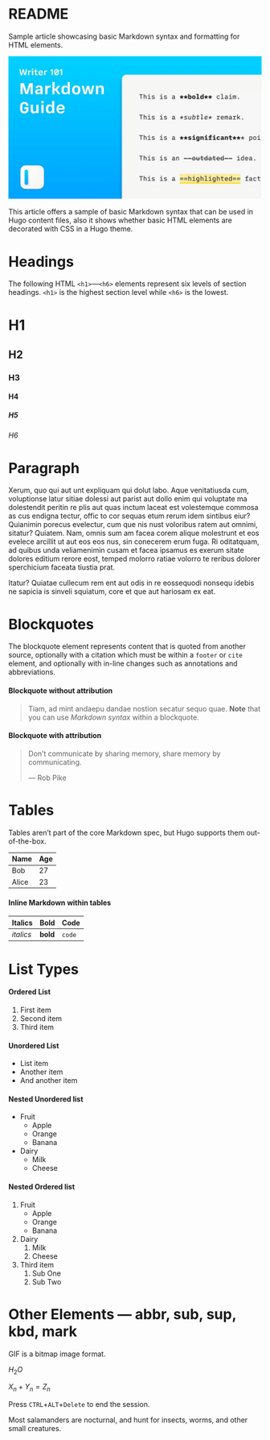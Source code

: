 # README

Sample article showcasing basic Markdown syntax and formatting for HTML elements.

![Markdown Syntax Guide](imgs/markdown-syntax-guide.jpg)

This article offers a sample of basic Markdown syntax that can be used in Hugo content files, also it shows whether basic HTML elements are decorated with CSS in a Hugo theme.

# Headings

The following HTML `<h1>`—`<h6>` elements represent six levels of section headings. `<h1>` is the highest section level while `<h6>` is the lowest.

# H1

## H2

### H3

#### H4

##### H5

###### H6

# Paragraph

Xerum, quo qui aut unt expliquam qui dolut labo. Aque venitatiusda cum, voluptionse latur sitiae dolessi aut parist aut dollo enim qui voluptate ma dolestendit peritin re plis aut quas inctum laceat est volestemque commosa as cus endigna tectur, offic to cor sequas etum rerum idem sintibus eiur? Quianimin porecus evelectur, cum que nis nust voloribus ratem aut omnimi, sitatur? Quiatem. Nam, omnis sum am facea corem alique molestrunt et eos evelece arcillit ut aut eos eos nus, sin conecerem erum fuga. Ri oditatquam, ad quibus unda veliamenimin cusam et facea ipsamus es exerum sitate dolores editium rerore eost, temped molorro ratiae volorro te reribus dolorer sperchicium faceata tiustia prat.

Itatur? Quiatae cullecum rem ent aut odis in re eossequodi nonsequ idebis ne sapicia is sinveli squiatum, core et que aut hariosam ex eat.

# Blockquotes

The blockquote element represents content that is quoted from another source, optionally with a citation which must be within a `footer` or `cite` element, and optionally with in-line changes such as annotations and abbreviations.

#### Blockquote without attribution

> Tiam, ad mint andaepu dandae nostion secatur sequo quae. **Note** that you can use _Markdown syntax_ within a blockquote.

#### Blockquote with attribution

> Don’t communicate by sharing memory, share memory by communicating.
> 
> — Rob Pike

# Tables

Tables aren’t part of the core Markdown spec, but Hugo supports them out-of-the-box.

|Name|Age|
|-|-|
|Bob|27|
|Alice|23|

#### Inline Markdown within tables

|Italics|Bold|Code|
|-|-|-|
|*italics*|**bold**|`code`|

# List Types

#### Ordered List

1.  First item
2.  Second item
3.  Third item

#### Unordered List

*   List item
*   Another item
*   And another item

#### Nested Unordered list

*   Fruit
    *   Apple
    *   Orange
    *   Banana
*   Dairy
    *   Milk
    *   Cheese

#### Nested Ordered list

1.  Fruit
    *   Apple
    *   Orange
    *   Banana
2.  Dairy
    1.  Milk
    2.  Cheese
3.  Third item
    1.  Sub One
    2.  Sub Two

# Other Elements — abbr, sub, sup, kbd, mark

GIF is a bitmap image format.

$H_2O$

$X_n + Y_n = Z_n$

Press `CTRL`+`ALT`+`Delete` to end the session.

Most salamanders are nocturnal, and hunt for insects, worms, and other small creatures.